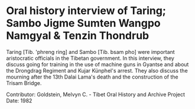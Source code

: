 # Oral history interview of Taring; Sambo Jigme Sumten Wangpo Namgyal & Tenzin Thondrub


Taring [Tib. 'phreng ring] and Sambo [Tib. bsam pho] were important aristocratic officials in the Tibetan government. In this interview, they discuss going for training in the use of machine guns in Gyantse and about the Drongdrag Regiment and Kujar Künphel's arrest. They also discuss the mourning after the 13th Dalai Lama's death and the construction of the Trisam Bridge.


Contributor:
                        Goldstein, Melvyn C. - Tibet Oral History and Archive Project  
Date:
1982  
